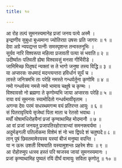 ```yaml
---
title: १०

---
```

आ रोह तल्पं सुमनस्यमानेह प्रजां जनय पत्ये अस्मै ।  
इन्द्राणीव सुबुधा बुध्यमाना ज्योतिरग्रा उषसः प्रति जागरः ॥ १ ॥  
देवा अग्रे न्यपद्यन्त पत्नीः समस्पृशन्त तन्वस्तनूभिः ।  
सूर्यव नारि विश्वरूपा महित्वा प्रजावती पत्या सं भवाति॥ २ ॥  
उदीर्ष्वातः पतिवती ह्येषा विश्वावसुं मनसा गीर्भिरीडे ।  
जामिमिच्छ पितृषदं न्यक्तां स ते भागो जनुषा तस्य विद्धि॥ ३ ॥  
या अप्सरसः सधमादं मदन्त्यन्तरा हविर्धानं सूर्यं च ।  
तास्ते जनित्रमभि ताः परेहि नमस्ते गन्धर्वर्तुना कृणोमि ॥ ४ ॥  
नमो गन्धर्वस्य नमसे नमो भामाय चक्षुषे च कृण्मः ।  
विश्वावसो नो ब्रह्मणा ते कृणोम्यभि जाया अप्सरसः परेहि॥ ५ ॥  
राया वयं सुमनसः स्यामोदितो गन्धर्वमावीवृताम ।  
अगन्स देवः परमं सधस्थमगन्म वयं प्रतिरन्त आयुः ॥ ६ ॥  
सं पितरावृत्विये सृजेथां पिता माता च रेतसो भवाथः ।  
मर्यों योषामधिरोहयैनां प्रजां कृण्वाथामिह मोदमानौ ॥ ७ ॥  
आ वां प्रजां जनयतु प्रजापतिरहोरात्राभ्यां समनक्त्वर्यमा ।  
अदुर्मङ्गली पतिलोकमा विशेमं शं नो भव द्विपदे शं चतुष्पदे॥ ८ ॥  
तान् पूषं छिवतमामेरयस्व यस्यां बीजं मनुष्या वपन्ति ।  
या न ऊरू उशती विश्रयाति यस्यामुशन्तः प्रहरेम शेपः ॥ ९ ॥  
आ रोहोरुमुप धत्स्व हस्तं परि ष्वजस्व जायां सुमनस्यमानः ।  
प्रजां कृण्वाथामिह पुष्यतं रयिं दीर्घं वामायुः सविता कृणोतु ॥ १० ॥  
  